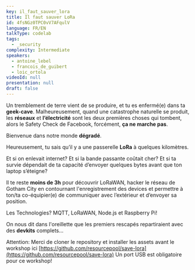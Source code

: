 ```yaml
---
key: il_faut_sauver_lora
title: Il faut sauver LoRa
id: 4fsNGz0TPC0vV7AFqulV
language: FR/EN
talkType: codelab
tags:
  - _security
complexity: Intermediate
speakers:
  - antoine_lebel
  - francois_de_guibert
  - loic_ortola
videoId: null
presentation: null
draft: false
---
```

Un tremblement de terre vient de se produire, et tu es enfermé(e) dans ta **geek-cave**. 
Malheureusement, quand une catastrophe naturelle se produit, les **réseaux** et **l’électricité** sont les deux premières choses qui tombent, alors le Safety Check de Facebook, forcément, **ça ne marche pas**. 

Bienvenue dans notre monde **dégradé**. 

Heureusement, tu sais qu’il y a une passerelle **LoRa** à quelques kilomètres. 

Et si on enlevait internet? Et si la bande passante coûtait cher? Et si ta survie dépendait de ta capacité d’envoyer quelques bytes avant que ton laptop s’éteigne? 

Il te reste **moins de 3h** pour découvrir LoRaWAN, hacker le réseau de Gotham City en contournant l'enregistrement des devices et permettre à ton/ta co-équipier(e) de communiquer avec l’extérieur et d’envoyer sa position. 

Les Technologies? MQTT, LoRaWAN, Node.js et Raspberry Pi! 

On nous dit dans l'oreillette que les premiers rescapés repartiraient avec des **devkits** complets... 

Attention: Merci de cloner le repository et installer les assets avant le workshop ici [https://github.com/resourcepool/save-lora](https://github.com/resourcepool/save-lora)
Un port USB est obligatoire pour ce workshop!